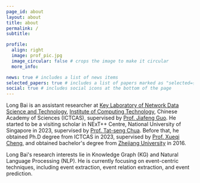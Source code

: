 ```yaml
---
page_id: about
layout: about
title: about
permalink: /
subtitle: 

profile:
  align: right
  image: prof_pic.jpg
  image_circular: false # crops the image to make it circular
  more_info: 

news: true # includes a list of news items
selected_papers: true # includes a list of papers marked as "selected={true}"
social: true # includes social icons at the bottom of the page
---
```


Long Bai is an assistant researcher at [Key Laboratory of Network Data Science and Technology](http://bigdatalab.ac.cn/),  [Institute of Computing Technology](http://www.ict.ac.cn/), Chinese Academy of Sciences (ICTCAS), supervised by [Prof. Jiafeng Guo](http://www.bigdatalab.ac.cn/gjf/). 
He started to be a visiting scholar in NExT++ Centre, National University of Singapore in 2023, supervised by [Prof. Tat-seng Chua](https://www.chuatatseng.com/).
Before that, he obtained Ph.D degree from ICTCAS in 2023, supervised by [Prof. Xueqi Cheng](http://bigdatalab.ac.cn/cxq/), and obtained bachelor's degree from [Zhejiang University](https://www.zju.edu.cn/) in 2016.

Long Bai's research interests lie in Knowledge Graph (KG) and Natural Language Processing (NLP). 
He is currently focusing on event-centric techniques, including event extraction, event relation extraction, and event prediction.
